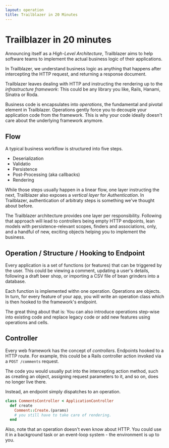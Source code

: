 ```yaml
---
layout: operation
title: Trailblazer in 20 Minutes
---
```


# Trailblazer in 20 minutes

Announcing itself as a *High-Level Architecture*, Trailblazer aims to help software teams to implement the actual business logic of their applications.

In Trailblazer, we understand business logic as anything that happens after intercepting the HTTP request, and returning a response document.

Trailblazer leaves dealing with HTTP and instructing the rendering up to the *infrastructure framework*: This could be any library you like, Rails, Hanami, Sinatra or Roda.

Business code is encapsulates into *operations*, the fundamental and pivotal element in Trailblazer. Operations gently force you to decouple your application code from the framework. This is why your code ideally doesn't care about the underlying framework anymore.


## Flow

A typical business workflow is structured into five steps.

* Deserialization
* Validatio
* Persistence
* Post-Processing (aka callbacks)
* Rendering

While those steps usually happen in a linear flow, one layer instructing the next, Trailblazer also exposes a _vertical layer_ for *Authentication*. In Trailblazer, authentication of arbitraty steps is something we've thought about before.

The Trailblazer architecture provides one layer per responsibility. Following that approach will lead to controllers being empty HTTP endpoints, lean models with persistence-relevant scopes, finders and associations, only, and a handful of new, exciting objects helping you to implement the business.

## Operation / Structure / Hooking to Endpoint

Every application is a set of functions (or features) that can be triggered by the user. This could be viewing a comment, updating a user's details, following a draft beer shop, or importing a CSV file of bean grinders into a database.

Each function is implemented withn one operation. Operations are objects. In turn, for every feature of your app, you will write an operation class which is then hooked to the framework's endpoint.

The great thing about that is: You can also introduce operations step-wise into existing code and replace legacy code or add new features using operations and cells.

## Controller

Every web framework has the concept of *controllers*. Endpoints hooked to a HTTP route. For example, this could be a Rails controller action invoked via a `POST /comments` request.

The code you would usually put into the intercepting action method, such as creating an object, assigning request parameters to it, and so on, does no longer live there.

Instead, an endpoint simply dispatches to an operation.

```ruby
class CommentsController < ApplicationController
  def create
    Comment::Create.(params)
    # you still have to take care of rendering.
  end
```



Also, note that an operation doesn't even know about HTTP. You could use it in a background task or an event-loop system - the environment is up to you.

